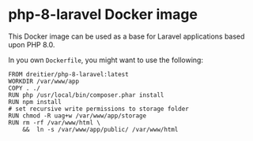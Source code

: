 # php-8-laravel Docker image

This Docker image can be used as a base for Laravel applications based upon PHP 8.0.

In you own `Dockerfile`, you might want to use the following:

	FROM dreitier/php-8-laravel:latest
	WORKDIR /var/www/app
	COPY . ./
	RUN php /usr/local/bin/composer.phar install
	RUN npm install
	# set recursive write permissions to storage folder
	RUN chmod -R uag+w /var/www/app/storage
	RUN rm -rf /var/www/html \
		&&  ln -s /var/www/app/public/ /var/www/html
